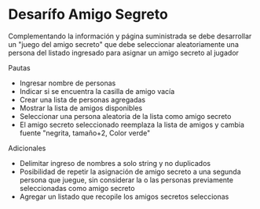 <h1>Desarífo Amigo Segreto</h1>
Complementando la información y página suministrada se debe desarrollar un "juego del amigo secreto" que debe seleccionar aleatoriamente una persona del listado ingresado para asignar un amigo secreto al jugador
<p>Pautas</p>

- Ingresar nombre de personas
- Indicar si se encuentra la casilla de amigo vacía
- Crear una lista de personas agregadas
- Mostrar la lista de amigos disponibles 
- Seleccionar una persona aleatoria de la lista como amigo secreto
- El amigo secreto seleccionado reemplaza la lista de amigos y cambia fuente "negrita, tamaño+2, Color verde"

<p>Adicionales</p>

- Delimitar ingreso de nombres a solo string y no duplicados
- Posibilidad de repetir la asignación de amigo secreto a una segunda persona que juegue, sin considerar la o las personas previamente seleccionadas como amigo secreto
- Agregar un listado que recopile los amigos secretos seleccionas

